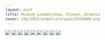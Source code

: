```yaml
---
layout: post
title: Muzeum Ludobójstwa, Erywań, Armenia
cover: img/2015/armenia/erywan/DSC0400.png
---
```

<img src="/img/2015/armenia/erywan/DSC0400.png">
<img src="/img/2015/armenia/erywan/DSC0397.png">
<img src="/img/2015/armenia/erywan/DSC0399.png">
<img src="/img/2015/armenia/erywan/DSC0407.png">
<img src="/img/2015/armenia/erywan/DSC0408.png">
<img src="/img/2015/armenia/erywan/DSC0410.png">
<img src="/img/2015/armenia/erywan/DSC0417.png">
<img src="/img/2015/armenia/erywan/DSC0418.png">
<img src="/img/2015/armenia/erywan/drzewka.png">

<div class="fb-comments" data-href="http://emilkape.github.io/Erywan3-2015" data-numposts="5" data-width="100%"></div>
